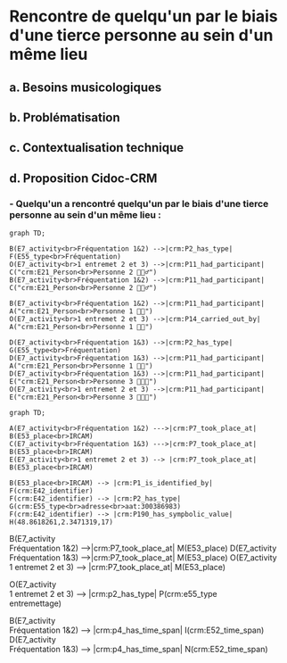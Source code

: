 # Rencontre de quelqu'un par le biais d'une tierce personne au sein d'un même lieu

## a. Besoins musicologiques

## b. Problématisation

## c. Contextualisation technique

## d. Proposition Cidoc-CRM

### - Quelqu'un a rencontré quelqu'un par le biais d'une tierce personne au sein d'un même lieu :

```mermaid
graph TD;

B(E7_activity<br>Fréquentation 1&2) -->|crm:P2_has_type| F(E55_type<br>Fréquentation)
O(E7_activity<br>1 entremet 2 et 3) -->|crm:P11_had_participant| C("crm:E21_Person<br>Personne 2 🧔🏻‍♂️")
B(E7_activity<br>Fréquentation 1&2) -->|crm:P11_had_participant| C("crm:E21_Person<br>Personne 2 🧔🏻‍♂️")

B(E7_activity<br>Fréquentation 1&2) -->|crm:P11_had_participant| A("crm:E21_Person<br>Personne 1 👩🏼")
O(E7_activity<br>1 entremet 2 et 3) -->|crm:P14_carried_out_by| A("crm:E21_Person<br>Personne 1 👩🏼")

D(E7_activity<br>Fréquentation 1&3) -->|crm:P2_has_type| G(E55_type<br>Fréquentation)
D(E7_activity<br>Fréquentation 1&3) -->|crm:P11_had_participant| A("crm:E21_Person<br>Personne 1 👩🏼")
D(E7_activity<br>Fréquentation 1&3) -->|crm:P11_had_participant| E("crm:E21_Person<br>Personne 3 👩🏻‍🦰")
O(E7_activity<br>1 entremet 2 et 3) -->|crm:P11_had_participant| E("crm:E21_Person<br>Personne 3 👩🏻‍🦰")

```
```mermaid
graph TD;

A(E7_activity<br>Fréquentation 1&2) --->|crm:P7_took_place_at| B(E53_place<br>IRCAM)
C(E7_activity<br>Fréquentation 1&3) --->|crm:P7_took_place_at| B(E53_place<br>IRCAM)
E(E7_activity<br>1 entremet 2 et 3) --> |crm:P7_took_place_at| B(E53_place<br>IRCAM)

B(E53_place<br>IRCAM) --> |crm:P1_is_identified_by| F(crm:E42_identifier)
F(crm:E42_identifier) --> |crm:P2_has_type| G(crm:E55_type<br>adresse<br>aat:300386983)
F(crm:E42_identifier) --> |crm:P190_has_sympbolic_value| H(48.8618261,2.3471319,17)

```



B(E7_activity<br>Fréquentation 1&2) -->|crm:P7_took_place_at| M(E53_place)
D(E7_activity<br>Fréquentation 1&3) -->|crm:P7_took_place_at| M(E53_place)
O(E7_activity<br>1 entremet 2 et 3) --> |crm:P7_took_place_at| M(E53_place)


O(E7_activity<br>1 entremet 2 et 3) --> |crm:p2_has_type| P(crm:e55_type<br>entremettage)

B(E7_activity<br>Fréquentation 1&2) --> |crm:p4_has_time_span| I(crm:E52_time_span)
D(E7_activity<br>Fréquentation 1&3) --> |crm:p4_has_time_span| N(crm:E52_time_span)
